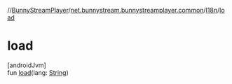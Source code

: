 //[BunnyStreamPlayer](../../../index.md)/[net.bunnystream.bunnystreamplayer.common](../index.md)/[I18n](index.md)/[load](load.md)

# load

[androidJvm]\
fun [load](load.md)(lang: [String](https://kotlinlang.org/api/latest/jvm/stdlib/kotlin-stdlib/kotlin/-string/index.html))
